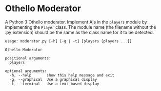# Othello Moderator

A Python 3 Othello moderator. Implement AIs in the `players` module by implementing the `Player` class. The module name (the filename without the .py extension) should be the same as the class name for it to be detected.

```
usage: moderator.py [-h] [-g | -t] [players [players ...]]

Othello Moderator

positional arguments:
  players

optional arguments:
  -h, --help       show this help message and exit
  -g, --graphical  Use a graphical display
  -t, --terminal   Use a text-based display
```
